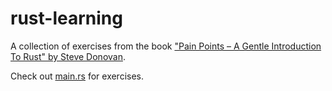 # rust-learning

A collection of exercises from the book ["Pain Points – A Gentle Introduction To Rust" by Steve Donovan](https://stevedonovan.github.io/rust-gentle-intro/).

Check out [main.rs](src/main.rs) for exercises.